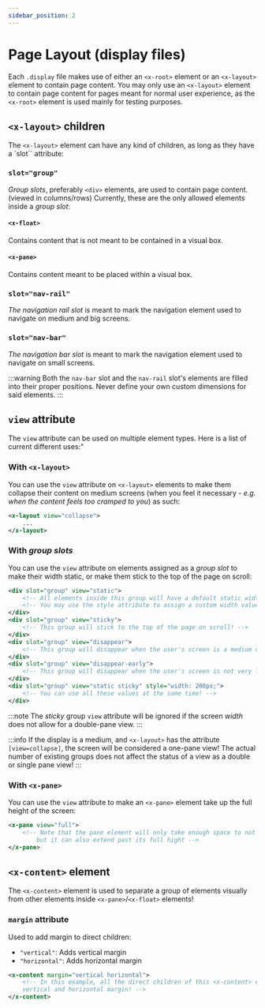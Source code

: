 ```yaml
---
sidebar_position: 2
---
```


# Page Layout (display files)

Each `.display` file makes use of either an `<x-root>` element or an `<x-layout>` element to contain page content.
You may only use an `<x-layout>` element to contain page content for pages meant for normal user experience, as
the `<x-root>` element is used mainly for testing purposes.

## `<x-layout>` children

The `<x-layout>` element can have any kind of children, as long as they have a `slot`` attribute:

### `slot="group"`

*Group slots*, preferably `<div>` elements, are used to contain page content. (viewed in columns/rows)
Currently, these are the only allowed elements inside a *group slot*:

#### `<x-float>`

Contains content that is not meant to be contained in a visual box.

#### `<x-pane>`

Contains content meant to be placed within a visual box.

### `slot="nav-rail"`

*The navigation rail slot* is meant to mark the navigation element used to navigate on medium and big screens.

### `slot="nav-bar"`

*The navigation bar slot* is meant to mark the navigation element used to navigate on small screens.

:::warning
Both the `nav-bar` slot and the `nav-rail` slot's elements are filled into their proper positions.
Never define your own custom dimensions for said elements.
:::

## `view` attribute

The `view` attribute can be used on multiple element types. Here is a list of current different uses:"

### With `<x-layout>`

You can use the `view` attribute on `<x-layout>` elements to make them collapse their content on medium screens
(when you feel it necessary - *e.g. when the content feels too cramped to you*) as such:

```xml
<x-layout view="collapse">
    ...
</x-layout>
```

### With *group slots*

You can use the `view` attribute on elements assigned as a *group slot* to make their width static, or make them stick
to the top of the page on scroll:

```xml
<div slot="group" view="static">
    <!-- All elements inside this group will have a default static width -->
    <!-- You may use the style attribute to assign a custom width value!  -->
</div>
<div slot="group" view="sticky">
    <!-- This group will stick to the top of the page on scroll! -->
</div>
<div slot="group" view="disappear">
    <!-- This group will disappear when the user's screen is a medium or smaller! -->
</div>
<div slot="group" view="disappear-early">
    <!-- This group will disappear when the user's screen is not very large! -->
</div>
<div slot="group" view="static sticky" style="width: 200px;">
    <!-- You can use all these values at the same time! -->
</div>
```

:::note
The *sticky* group `view` attribute will be ignored if the screen *width* does not allow for a double-pane view.
:::

:::info
If the display is a medium, and `<x-layout>` has the attribute `[view=collapse]`, the screen will be considered a
one-pane view!
The actual number of existing groups does not affect the status of a view as a double or single pane view!
:::

### With `<x-pane>`

You can use the `view` attribute to make an `<x-pane>` element take up the full height of the screen:

```xml
<x-pane view="full">
    <!-- Note that the pane element will only take enough space to not ruin the "space area margin",
        but it can also extend past its full hight -->
</x-pane>
```

## `<x-content>` element

The `<x-content>` element is used to separate a group of elements visually from other elements inside
`<x-pane>`/`<x-float>` elements!

### `margin` attribute

Used to add margin to direct children:

- `"vertical"`: Adds vertical margin
- `"horizontal"`: Adds horizontal margin

```xml
<x-content margin="vertical horizontal">
    <!-- In this example, all the direct children of this <x-content> element will have an added
    vertical and horizontal margin! -->
</x-content>
```
